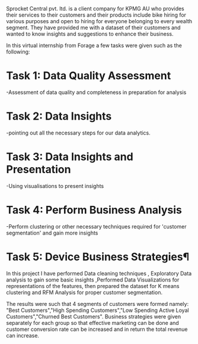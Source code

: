 
Sprocket Central pvt. ltd. is a client company for KPMG AU who provides their services to their customers and their products include bike hiring for various purposes and open to hiring for everyone belonging to every wealth segment. They have provided me with a dataset of their customers and wanted to know insights and suggestions to enhance their business.

In this virtual internship from Forage a few tasks were given such as the following:

# Task 1: Data Quality Assessment
-Assessment of data quality and completeness in preparation for analysis
# Task 2: Data Insights
-pointing out all the necessary steps for our data analytics.
# Task 3: Data Insights and Presentation
-Using visualisations to present insights
# Task 4: Perform Business Analysis
-Perform clustering or other necessary techniques required for 'customer segmentation' and gain more insights
# Task 5: Device Business Strategies¶

In this project I have performed Data cleaning techniques , Exploratory Data analysis to gain some basic insights ,Performed Data Visualizations for representations of the features, then prepared the dataset for K means clustering and RFM Analysis for proper customer segmentation.


The results were such that 4 segments of customers were formed namely: "Best Customers","High Spending Customers","Low Spending Active Loyal Customers","Churned Best Customers". Business strategies were given separately for each group so that effective marketing can be done and customer conversion rate can be increased and in return the total revenue can increase.
